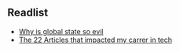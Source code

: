 ## Readlist
* [Why is global state so evil](https://softwareengineering.stackexchange.com/questions/148108/why-is-global-state-so-evil)
* [The 22 Articles that impacted my carrer in tech](https://typefully.com/thiagoghisi/the-22-articles-that-impacted-my-career-in-tech-1snkXtE)